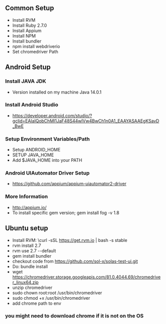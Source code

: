 ## Common Setup

- Install RVM
- Install Ruby 2.7.0
- Install Appium
- Install NPM
- Install bundler
- npm install webdriverio
- Set chromedriver Path

## Android Setup

### Install JAVA JDK

- Version installed on my machine Java 14.0.1

### Install Android Studio

- https://developer.android.com/studio/?gclid=EAIaIQobChMI1JaF48S44wIVw4BwCh1n0A1_EAAYASAAEgKSavD_BwE

### Setup Environment Variables/Path

- Setup ANDROID_HOME
- SETUP JAVA_HOME
- Add \$JAVA_HOME into your PATH

### Android UIAutomator Driver Setup

- https://github.com/appium/appium-uiautomator2-driver

### More Information

- http://appium.io/
- To install specific gem version; gem install fog -v 1.8

## Ubuntu setup

- Install RVM: \curl -sSL https://get.rvm.io | bash -s stable
- rvm install 2.7
- rvm use 2.7 --default
- gem install bundler
- checkout code from https://github.com/sol-x/solas-test-ui.git
- Do: bundle install
- wget https://chromedriver.storage.googleapis.com/81.0.4044.69/chromedriver_linux64.zip
- unzip chromedriver
- sudo chown root:root /usr/bin/chromedriver
- sudo chmod +x /usr/bin/chromedriver
- add chrome path to env

### you might need to download chrome if it is not on the OS
